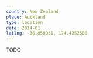 ```yaml
---
country: New Zealand
place: Auckland
type: location
date: 2014-01
latlng: -36.858931, 174.4252508
---
```


TODO
